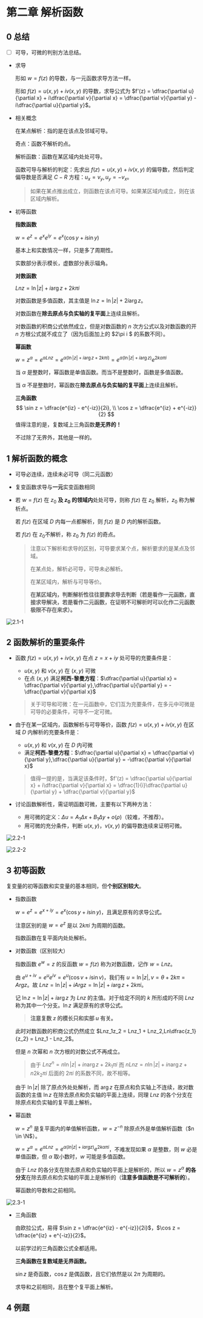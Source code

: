# 第二章 解析函数

## 0 总结

- [ ] 可导，可微的判别方法总结。

- 求导

  形如 $w = f(z)$ 的导数，与一元函数求导方法一样。

  形如 $f(z) = u(x, y) + iv(x, y)$ 的导数，求导公式为 $f'(z) = \dfrac{\partial u}{\partial x} + i\dfrac{\partial v}{\partial x} = \dfrac{\partial v}{\partial y} - i\dfrac{\partial u}{\partial y}$。

- 相关概念

  在某点解析：指的是在该点及邻域可导。

  奇点：函数不解析的点。

  解析函数：函数在某区域内处处可导。

  函数可导与解析的判定：先求出 $f(z) = u(x, y) + iv(x, y)$ 的偏导数，然后判定偏导数是否满足 $C-R$ 方程：$u_x = v_y, u_y = -v_x$。

  > 如果在某点推出成立，则函数在该点可导。如果某区域内成立，则在该区域内解析。

- 初等函数

  **指数函数**

  $w = e^z = e^xe^{iy} = e^x(\cos y + i\sin y)$

  基本上和实数情况一样，只是多了周期性。

  实数部分表示模长，虚数部分表示辐角。

  **对数函数**

  $Ln z = \ln |z| + i\arg z + 2k \pi i$

  对数函数是多值函数，其主值是 $\ln z = \ln|z| + 2i\arg z$。

  对数函数在**除去原点与负实轴的复平面**上连续且解析。

  对数函数的积商公式依然成立，但是对数函数的 $n$ 次方公式以及对数函数的开 $n$ 方根公式就不成立了（因为后面加上的 $2\pi i $ 的系数不同）。

  **幂函数**

  $w = z^{\alpha} = e^{\alpha Ln z} = e^{\alpha(\ln |z| + i\arg z + 2k\pi i)} = e^{\alpha(\ln |z| + i\arg z)}e^{2k\alpha \pi i}$

  当 $\alpha$ 是整数时，幂函数是单值函数。而当不是整数时，函数是多值函数。

  当 $\alpha$ 不是整数时，幂函数在**除去原点与负实轴的复平面**上连续且解析。

  **三角函数**
  $$
  \sin z = \dfrac{e^{iz} - e^{-iz}}{2i}, \\
  \cos z = \dfrac{e^{iz} + e^{-iz}}{2}
  $$
  值得注意的是，复数域上三角函数**是无界的！**

  不过除了无界外，其他是一样的。

## 1 解析函数的概念

- 可导必连续，连续未必可导（同二元函数）

- 复变函数求导与**一元**实变函数相同

- 若 $w = f(z)$ 在 $z_0$ **及 $z_0$ 的领域内**处处可导，则称 $f(z)$ 在 $z_0$ 解析，$z_0$ 称为解析点。

    若 $f(z)$ 在区域 $D$ 内每一点都解析，则 $f(z)$ 是 $D$ 内的解析函数。

    若 $f(z)$ 在 $z_0$不解析，称 $z_0$ 为 $f(z)$ 的奇点。

    > 注意以下解析和求导的区别，可导要求某个点，解析要求的是某点及邻域。
    >
    > 在某点处，解析必可导，可导未必解析。
    >
    > 在某区域内，解析与可导等价。
    >
    > **在某区域内，判断解析性往往要靠求导去判断（若是看作一元函数，直接求导解决，若是看作二元函数，在证明不可解析时可以化作二元函数极限不存在来求）。**

![2.1-1](images/2/2.1-1.png)

## 2 函数解析的重要条件

- 函数 $f(z) = u(x, y) + iv(x, y)$ 在点 $z = x + iy$ 处可导的充要条件是：

    -  $u(x, y)$ 和 $v(x, y)$ 在 $(x, y)$ 可微
    - 在点 $(x, y)$ 满足**柯西-黎曼方程**：$\dfrac{\partial u}{\partial x} = \dfrac{\partial v}{\partial y},\dfrac{\partial u}{\partial y} = -\dfrac{\partial v}{\partial x}$

    > 关于可导和可微：在一元函数中，它们互为充要条件，在多元中可微是可导的必要条件，可导不一定可微。

- 由于在某一区域内，函数解析与可导等价，函数 $f(z) = u(x, y) + iv(x, y)$ 在区域 $D$ 内解析的充要条件是：

    -  $u(x, y)$ 和 $v(x, y)$ 在 $D$ 内可微
    - 满足**柯西-黎曼方程**：$\dfrac{\partial u}{\partial x} = \dfrac{\partial v}{\partial y},\dfrac{\partial u}{\partial y} = -\dfrac{\partial v}{\partial x}$

    > 值得一提的是，当满足该条件时，$f'(z) = \dfrac{\partial u}{\partial x} + i\dfrac{\partial v}{\partial x} = \dfrac{1}{i}\dfrac{\partial u}{\partial y} + \dfrac{\partial v}{\partial y}$

- 讨论函数解析性，需证明函数可微，主要有以下两种方法：
    - 用可微的定义：$\Delta u = A_1\Delta x + B_1\Delta y + o(\rho)$（较难，不推荐）。
    - 用可微的充分条件，判断 $u(x, y)$，$v(x, y)$ 的偏导数连续来证明可微。

![2.2-1](images/2/2.2-1.png)

![2.2-2](images/2/2.2-2.png)

## 3 初等函数

复变量的初等函数和实变量的基本相同，但**个别区别较大**。

- 指数函数

    $w = e^z = e^{x + iy} = e^x(\cos y + i\sin y)$，且满足原有的求导公式。

    注意区别的是 $w = e^z$ 是以 $2k\pi i$ 为周期的函数。

    指数函数在复平面内处处解析。

- 对数函数（区别较大）

    指数函数 $e^w = z$ 的反函数 $w = f(z)$ 称为对数函数，记作 $w = Ln z$。

    由 $e^{u + iv} = e^ue^{iv} = e^u(\cos v + i\sin v)$，我们有 $u = \ln|z|,v = \theta + 2k\pi = Arg z$。故 $Lnz = \ln|z| + iArgz = \ln|z| + i\arg z + 2k\pi i$。

    记 $\ln z = \ln|z| + i\arg z$ 为 $Lnz$ 的主值。对于给定不同的 $k$ 所形成的不同 $Lnz$ 称为其中一个分支。$\ln z$ 满足原有的求导公式。

    > **注意复数 $z$ 的模长只和实部 $u$ 有关。**

    此时对数函数的积商公式仍然成立 $Lnz_1z_2 = Lnz_1 + Lnz_2,Ln\dfrac{z_1}{z_2} = Lnz_1 - Lnz_2$。

    但是 $n$ 次幂和 $n$ 次方根的对数公式不再成立。

    > 由于 $Lnz^n = n\ln|z| + in\arg z + 2k_1\pi i$ 而 $nLnz = n\ln|z| + in\arg z + n2k_2\pi i$ 后面的 $2\pi i$ 的系数不同，故不相等。

    由于 $\ln|z|$ 除了原点外处处解析，而 $\arg z$ 在原点和负实轴上不连续，故对数函数的主值 $\ln z$ 在除去原点和负实轴的平面上连续，同理 $Ln z$ 的各个分支在除原点和负实轴的复平面上解析。

- 幂函数

    $w = z^n$ 是复平面内的单值解析函数，$w = z^{-n}$ 除原点外是单值解析函数（$n \in \N$）。

    $w = z^\alpha = e^{\alpha Lnz} = e^{\alpha(ln|z| + iargz)}e^{2k\alpha \pi i}$，不难发现如果 $\alpha$ 是整数，则 $w$ 必是单值函数，但 $\alpha$ 取小数时，$w$ 可能是多值函数。

    由于 $Lnz$ 的各分支在除去原点和负实轴的平面上是解析的，所以 $w = z^{\alpha}$ **的各分支**在除去原点和负实轴的平面上是解析的（**注意多值函数是不可解析的**）。

    幂函数的导数和之前相同。

![2.3-1](images/2/2.3-1.png)

- 三角函数

    由欧拉公式，易得 $\sin z = \dfrac{e^{iz} - e^{-iz}}{2i}$，$\cos z = \dfrac{e^{iz} + e^{-iz}}{2}$。

    以前学过的三角函数公式全都适用。

    **三角函数在复数域是无界函数。**

    $\sin z$ 是奇函数，$\cos z$ 是偶函数，且它们依然是以 $2\pi$ 为周期的。

    求导和之前相同，且在整个复平面上解析。

## 4 例题

